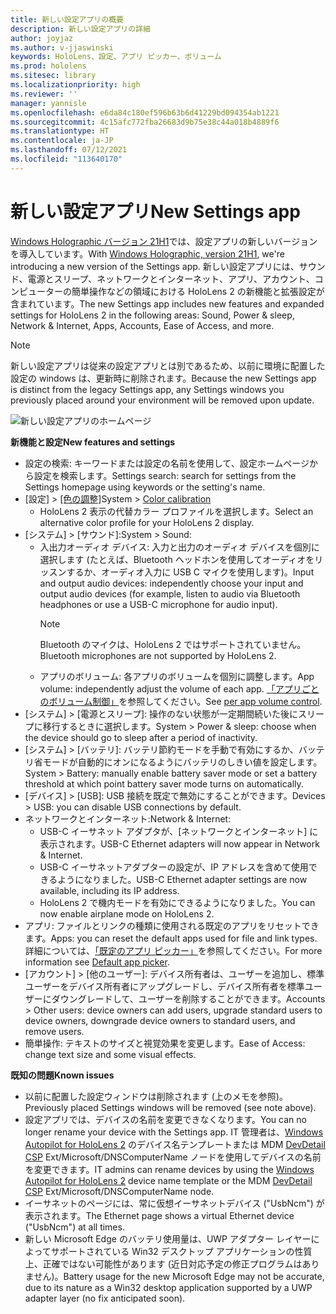 ```yaml
---
title: 新しい設定アプリの概要
description: 新しい設定アプリの詳細
author: joyjaz
ms.author: v-jjaswinski
keywords: HoloLens、設定、アプリ ピッカー、ボリューム
ms.prod: hololens
ms.sitesec: library
ms.localizationpriority: high
ms.reviewer: ''
manager: yannisle
ms.openlocfilehash: e6da84c180ef596b63b6d41229bd094354ab1221
ms.sourcegitcommit: 4c15afc772fba26683d9b75e38c44a018b4889f6
ms.translationtype: HT
ms.contentlocale: ja-JP
ms.lasthandoff: 07/12/2021
ms.locfileid: "113640170"
---
```

# <a name="new-settings-app"></a><span data-ttu-id="5425c-104">新しい設定アプリ</span><span class="sxs-lookup"><span data-stu-id="5425c-104">New Settings app</span></span>

<span data-ttu-id="5425c-105">[Windows Holographic バージョン 21H1](hololens-release-notes.md#windows-holographic-version-21h1)では、設定アプリの新しいバージョンを導入しています。</span><span class="sxs-lookup"><span data-stu-id="5425c-105">With [Windows Holographic, version 21H1](hololens-release-notes.md#windows-holographic-version-21h1), we're introducing a new version of the Settings app.</span></span> <span data-ttu-id="5425c-106">新しい設定アプリには、サウンド、電源とスリープ、ネットワークとインターネット、アプリ、アカウント、コンピューターの簡単操作などの領域における HoloLens 2 の新機能と拡張設定が含まれています。</span><span class="sxs-lookup"><span data-stu-id="5425c-106">The new Settings app includes new features and expanded settings for HoloLens 2 in the following areas: Sound, Power & sleep, Network & Internet, Apps, Accounts, Ease of Access, and more.</span></span>

> [!NOTE]
> <span data-ttu-id="5425c-107">新しい設定アプリは従来の設定アプリとは別であるため、以前に環境に配置した設定の windows は、更新時に削除されます。</span><span class="sxs-lookup"><span data-stu-id="5425c-107">Because the new Settings app is distinct from the legacy Settings app, any Settings windows you previously placed around your environment will be removed upon update.</span></span>

![新しい設定アプリのホームページ](images/new-settings-app.png)

<span data-ttu-id="5425c-109">**新機能と設定**</span><span class="sxs-lookup"><span data-stu-id="5425c-109">**New features and settings**</span></span>
- <span data-ttu-id="5425c-110">設定の検索: キーワードまたは設定の名前を使用して、設定ホームページから設定を検索します。</span><span class="sxs-lookup"><span data-stu-id="5425c-110">Settings search: search for settings from the Settings homepage using keywords or the setting's name.</span></span>
- <span data-ttu-id="5425c-111">[設定] > [[色の調整]](hololens2-display.md#how-to-use-display-color-calibration)</span><span class="sxs-lookup"><span data-stu-id="5425c-111">System > [Color calibration](hololens2-display.md#how-to-use-display-color-calibration)</span></span>
    - <span data-ttu-id="5425c-112">HoloLens 2 表示の代替カラー プロファイルを選択します。</span><span class="sxs-lookup"><span data-stu-id="5425c-112">Select an alternative color profile for your HoloLens 2 display.</span></span>
- <span data-ttu-id="5425c-113">[システム] > [サウンド]:</span><span class="sxs-lookup"><span data-stu-id="5425c-113">System > Sound:</span></span>
  - <span data-ttu-id="5425c-114">入出力オーディオ デバイス: 入力と出力のオーディオ デバイスを個別に選択します (たとえば、Bluetooth ヘッドホンを使用してオーディオをリッスンするか、オーディオ入力に USB C マイクを使用します)。</span><span class="sxs-lookup"><span data-stu-id="5425c-114">Input and output audio devices: independently choose your input and output audio devices (for example, listen to audio via Bluetooth headphones or use a USB-C microphone for audio input).</span></span>
    > [!NOTE]
    > <span data-ttu-id="5425c-115">Bluetooth のマイクは、HoloLens 2 ではサポートされていません。</span><span class="sxs-lookup"><span data-stu-id="5425c-115">Bluetooth microphones are not supported by HoloLens 2.</span></span>
  - <span data-ttu-id="5425c-116">アプリのボリューム: 各アプリのボリュームを個別に調整します。</span><span class="sxs-lookup"><span data-stu-id="5425c-116">App volume: independently adjust the volume of each app.</span></span> <span data-ttu-id="5425c-117">[「アプリごとのボリューム制御」](holographic-home.md#per-app-volume-control)を参照してください。</span><span class="sxs-lookup"><span data-stu-id="5425c-117">See [per app volume control](holographic-home.md#per-app-volume-control).</span></span>
- <span data-ttu-id="5425c-118">[システム] > [電源とスリープ]: 操作のない状態が一定期間続いた後にスリープに移行するときに選択します。</span><span class="sxs-lookup"><span data-stu-id="5425c-118">System > Power & sleep: choose when the device should go to sleep after a period of inactivity.</span></span>
- <span data-ttu-id="5425c-119">[システム] > [バッテリ]: バッテリ節約モードを手動で有効にするか、バッテリ省モードが自動的にオンになるようにバッテリのしきい値を設定します。</span><span class="sxs-lookup"><span data-stu-id="5425c-119">System > Battery: manually enable battery saver mode or set a battery threshold at which point battery saver mode turns on automatically.</span></span>
- <span data-ttu-id="5425c-120">[デバイス] > [USB]: USB 接続を既定で無効にすることができます。</span><span class="sxs-lookup"><span data-stu-id="5425c-120">Devices > USB: you can disable USB connections by default.</span></span>
- <span data-ttu-id="5425c-121">ネットワークとインターネット:</span><span class="sxs-lookup"><span data-stu-id="5425c-121">Network & Internet:</span></span>
  - <span data-ttu-id="5425c-122">USB-C イーサネット アダプタが、[ネットワークとインターネット] に表示されます。</span><span class="sxs-lookup"><span data-stu-id="5425c-122">USB-C Ethernet adapters will now appear in Network & Internet.</span></span>
  - <span data-ttu-id="5425c-123">USB-C イーサネットアダプターの設定が、IP アドレスを含めて使用できるようになりました。</span><span class="sxs-lookup"><span data-stu-id="5425c-123">USB-C Ethernet adapter settings are now available, including its IP address.</span></span>
  - <span data-ttu-id="5425c-124">HoloLens 2 で機内モードを有効にできるようになりました。</span><span class="sxs-lookup"><span data-stu-id="5425c-124">You can now enable airplane mode on HoloLens 2.</span></span>
- <span data-ttu-id="5425c-125">アプリ: ファイルとリンクの種類に使用される既定のアプリをリセットできます。</span><span class="sxs-lookup"><span data-stu-id="5425c-125">Apps: you can reset the default apps used for file and link types.</span></span> <span data-ttu-id="5425c-126">詳細については、[「既定のアプリ ピッカー」](holographic-home.md#default-app-picker)を参照してください。</span><span class="sxs-lookup"><span data-stu-id="5425c-126">For more information see [Default app picker](holographic-home.md#default-app-picker).</span></span>
- <span data-ttu-id="5425c-127">[アカウント] > [他のユーザー]: デバイス所有者は、ユーザーを追加し、標準ユーザーをデバイス所有者にアップグレードし、デバイス所有者を標準ユーザーにダウングレードして、ユーザーを削除することができます。</span><span class="sxs-lookup"><span data-stu-id="5425c-127">Accounts > Other users: device owners can add users, upgrade standard users to device owners, downgrade device owners to standard users, and remove users.</span></span>
- <span data-ttu-id="5425c-128">簡単操作: テキストのサイズと視覚効果を変更します。</span><span class="sxs-lookup"><span data-stu-id="5425c-128">Ease of Access: change text size and some visual effects.</span></span>

<span data-ttu-id="5425c-129">**既知の問題**</span><span class="sxs-lookup"><span data-stu-id="5425c-129">**Known issues**</span></span>
- <span data-ttu-id="5425c-130">以前に配置した設定ウィンドウは削除されます (上のメモを参照)。</span><span class="sxs-lookup"><span data-stu-id="5425c-130">Previously placed Settings windows will be removed (see note above).</span></span>
- <span data-ttu-id="5425c-131">設定アプリでは、デバイスの名前を変更できなくなります。</span><span class="sxs-lookup"><span data-stu-id="5425c-131">You can no longer rename your device with the Settings app.</span></span> <span data-ttu-id="5425c-132">IT 管理者は、[Windows Autopilot for HoloLens 2](hololens2-autopilot.md) のデバイス名テンプレートまたは MDM [DevDetail CSP](/windows/client-management/mdm/devdetail-csp) Ext/Microsoft/DNSComputerName ノードを使用してデバイスの名前を変更できます。</span><span class="sxs-lookup"><span data-stu-id="5425c-132">IT admins can rename devices by using the [Windows Autopilot for HoloLens 2](hololens2-autopilot.md) device name template or the MDM [DevDetail CSP](/windows/client-management/mdm/devdetail-csp) Ext/Microsoft/DNSComputerName node.</span></span>
- <span data-ttu-id="5425c-133">イーサネットのページには、常に仮想イーサネットデバイス ("UsbNcm") が表示されます。</span><span class="sxs-lookup"><span data-stu-id="5425c-133">The Ethernet page shows a virtual Ethernet device ("UsbNcm") at all times.</span></span>
- <span data-ttu-id="5425c-134">新しい Microsoft Edge のバッテリ使用量は、UWP アダプター レイヤーによってサポートされている Win32 デスクトップ アプリケーションの性質上、正確ではない可能性があります (近日対応予定の修正プログラムはありません)。</span><span class="sxs-lookup"><span data-stu-id="5425c-134">Battery usage for the new Microsoft Edge may not be accurate, due to its nature as a Win32 desktop application supported by a UWP adapter layer (no fix anticipated soon).</span></span>

